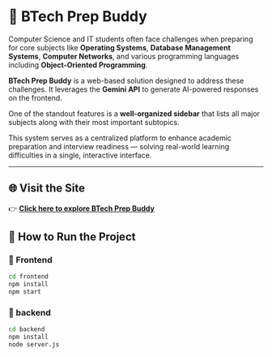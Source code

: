 # 🔹 BTech Prep Buddy

Computer Science and IT students often face challenges when preparing for core subjects like **Operating Systems**, **Database Management Systems**, **Computer Networks**, and various programming languages including **Object-Oriented Programming**.

**BTech Prep Buddy** is a web-based solution designed to address these challenges. It leverages the **Gemini API** to generate AI-powered responses on the frontend. 

One of the standout features is a **well-organized sidebar** that lists all major subjects along with their most important subtopics.

This system serves as a centralized platform to enhance academic preparation and interview readiness — solving real-world learning difficulties in a single, interactive interface.


---
## 🌐 Visit the Site

👉 **[Click here to explore BTech Prep Buddy](https://csgpt-frontend.onrender.com/)**

## 🚀 How to Run the Project

### 🔸 Frontend
```bash
cd frontend
npm install
npm start
```
### 🔸 backend
```bash
cd backend
npm install
node server.js
```
